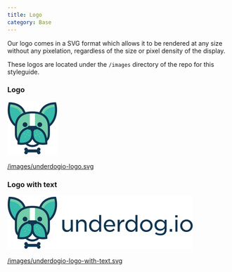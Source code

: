 ```yaml
---
title: Logo
category: Base
---
```


Our logo comes in a SVG format which allows it to be rendered at any size without
any pixelation, regardless of the size or pixel density of the display.

These logos are located under the `/images` directory of the repo for this styleguide.

### Logo

<img alt="Underdog.io" src="/images/underdogio-logo.svg" />

<a href="https://github.com/underdogio/underdog-styles/blob/master/images/underdogio-logo.svg" target="_blank">/images/underdogio-logo.svg</a>

### Logo with text

<img alt="Underdog.io" src="/images/underdogio-logo-with-text.svg" />

<a href="https://github.com/underdogio/underdog-styles/blob/master/images/underdogio-logo-with-text.svg" target="_blank">/images/underdogio-logo-with-text.svg</a>

